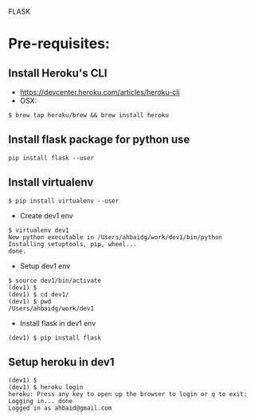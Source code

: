 FLASK 

# Pre-requisites:

## Install Heroku's CLI
* https://devcenter.heroku.com/articles/heroku-cli
* OSX:
~~~~
$ brew tap heroku/brew && brew install heroku
~~~~

## Install flask package for python use
~~~~
pip install flask --user
~~~~

## Install virtualenv 
~~~~
$ pip install virtualenv --user
~~~~

* Create dev1 env 
~~~~
$ virtualenv dev1
New python executable in /Users/ahbaidg/work/dev1/bin/python
Installing setuptools, pip, wheel...
done.
~~~~

* Setup dev1 env 
~~~~
$ source dev1/bin/activate
(dev1) $ 
(dev1) $ cd dev1/
(dev1) $ pwd
/Users/ahbaidg/work/dev1
~~~~

* Install flask in dev1 env
~~~~
(dev1) $ pip install flask
~~~~

## Setup heroku in dev1
~~~~
(dev1) $ 
(dev1) $ heroku login
heroku: Press any key to open up the browser to login or q to exit: 
Logging in... done
Logged in as ahbaid@gmail.com
~~~~
